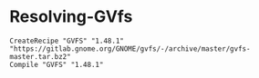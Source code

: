 # Resolving-GVfs
```
CreateRecipe "GVFS" "1.48.1" "https://gitlab.gnome.org/GNOME/gvfs/-/archive/master/gvfs-master.tar.bz2"
Compile "GVFS" "1.48.1"
```
